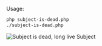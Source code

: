 Usage:

```bash
php subject-is-dead.php
./subject-is-dead.php
```
![Subject is dead, long live Subject](http://grimhappy.com/i/cff1b.png)
